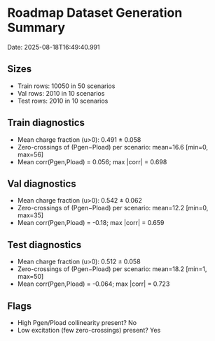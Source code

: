# Roadmap Dataset Generation Summary

Date: 2025-08-18T16:49:40.991

## Sizes
- Train rows: 10050 in 50 scenarios
- Val rows:   2010 in 10 scenarios
- Test rows:  2010 in 10 scenarios

## Train diagnostics
- Mean charge fraction (u>0): 0.491 ± 0.058
- Zero-crossings of (Pgen−Pload) per scenario: mean=16.6 [min=0, max=56]
- Mean corr(Pgen,Pload) = 0.056; max |corr| = 0.698

## Val diagnostics
- Mean charge fraction (u>0): 0.542 ± 0.062
- Zero-crossings of (Pgen−Pload) per scenario: mean=12.2 [min=0, max=35]
- Mean corr(Pgen,Pload) = -0.18; max |corr| = 0.659

## Test diagnostics
- Mean charge fraction (u>0): 0.512 ± 0.058
- Zero-crossings of (Pgen−Pload) per scenario: mean=18.2 [min=1, max=50]
- Mean corr(Pgen,Pload) = -0.064; max |corr| = 0.723

## Flags
- High Pgen/Pload collinearity present? No
- Low excitation (few zero-crossings) present? Yes
